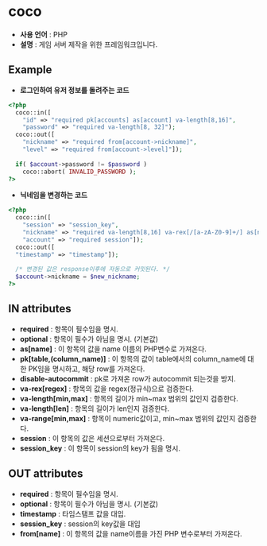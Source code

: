 coco
====

* __사용 언어__ : PHP
* __설명__ : 게임 서버 제작을 위한 프레임워크입니다.

Example
----
* __로그인하여 유저 정보를 돌려주는 코드__
```php
<?php
  coco::in([
    "id" => "required pk[accounts] as[account] va-length[8,16]",
    "password" => "required va-length[8, 32]");
  coco::out([
    "nickname" => "required from[account->nickname]",
    "level" => "required from[account->level]"]);
  
  if( $account->password != $password )
    coco::abort( INVALID_PASSWORD );
?>
```
* __닉네임을 변경하는 코드__
```php
<?php
  coco::in([
    "session" => "session_key",
    "nickname" => "required va-length[8,16] va-rex[/[a-zA-Z0-9]+/] as[new_nickname]",
    "account" => "required session"]);
  coco::out([
  "timestamp" => "timestamp"]);
  
  /* 변경된 값은 response이후에 자동으로 커밋된다. */
  $account->nickname = $new_nickname;
?>
```

IN attributes
----
* __required__ : 항목이 필수임을 명시.
* __optional__ : 항목이 필수가 아님을 명시. (기본값)
* __as[name]__ : 이 항목의 값을 name 이름의 PHP변수로 가져온다.
* __pk[table,(column_name)]__ : 이 항목의 값이 table에서의 column_name에 대한 PK임을 명시하고, 해당 row를 가져온다. 
* __disable-autocommit__ : pk로 가져온 row가 autocommit 되는것을 방지.
* __va-rex[regex]__ : 항목의 값을 regex(정규식)으로 검증한다.
* __va-length[min,max]__ : 항목의 길이가 min~max 범위의 값인지 검증한다.
* __va-length[len]__ : 항목의 길이가 len인지 검증한다.
* __va-range[min,max]__ : 항목이 numeric값이고, min~max 범위의 값인지 검증한다.
* __session__ : 이 항목의 값은 세션으로부터 가져온다.
* __session_key__ : 이 항목이 session의 key가 됨을 명시.

OUT attributes
----
* __required__ : 항목이 필수임을 명시.
* __optional__ : 항목이 필수가 아님을 명시. (기본값)
* __timestamp__ : 타임스탬프 값을 대입.
* __session_key__ : session의 key값을 대입
* __from[name]__ : 이 항목의 값을 name이름을 가진 PHP 변수로부터 가져온다.
